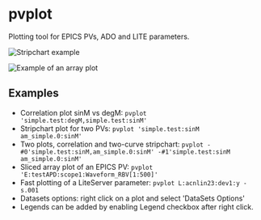 # pvplot
Plotting tool for EPICS PVs, ADO and LITE parameters.

![Stripchart example](docs/pvplot_stripchart.png)

![Example of an array plot](docs/pvplot_arrays.png)

## Examples
- Correlation plot sinM vs degM: ```pvplot 'simple.test:degM,simple.test:sinM'```
- Stripchart plot for two PVs: ```pvplot 'simple.test:sinM am_simple.0:sinM'```
- Two plots, correlation and two-curve stripchart: ```pvplot -#0'simple.test:sinM,am_simple.0:sinM' -#1'simple.test:sinM am_simple.0:sinM'```
- Sliced array plot of an EPICS PV: ```pvplot 'E:testAPD:scope1:Waveform_RBV[1:500]'```
- Fast plotting of a LiteServer parameter:  ```pvplot L:acnlin23:dev1:y -s.001```
- Datasets options: right click on a plot and select 'DataSets Options'
- Legends can be added by enabling Legend checkbox after right click.
